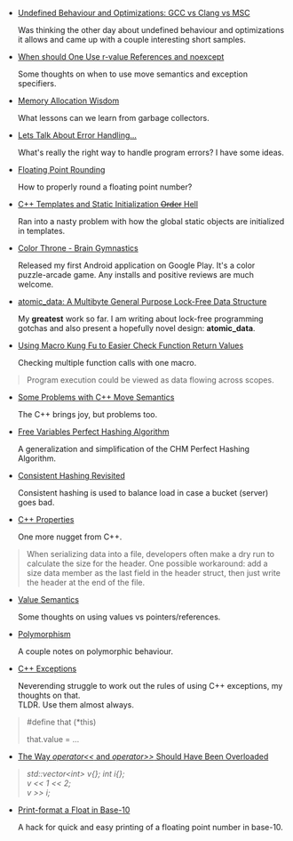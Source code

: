 
* [Undefined Behaviour and Optimizations: GCC vs Clang vs MSC](undefined.html)

  Was thinking the other day about undefined behaviour and optimizations it allows and came up
  with a couple interesting short samples.


* [When should One Use r-value References and noexcept](move-noexcept.html)

  Some thoughts on when to use move semantics and exception specifiers.


* [Memory Allocation Wisdom](alloc.html)

  What lessons can we learn from garbage collectors.


* [Lets Talk About Error Handling...](error-handling.html)

  What's really the right way to handle program errors? I have some ideas.


* [Floating Point Rounding](fp-round.html)

  How to properly round a floating point number?


* [C++ Templates and Static Initialization <del>Order</del> Hell](member-init.html)

  Ran into a nasty problem with how the global static objects are initialized in templates.


* [Color Throne - Brain Gymnastics](color-throne.html)

  Released my first Android application on Google Play. It's a color puzzle-arcade game.
  Any installs and positive reviews are much welcome.


* [atomic\_data: A Multibyte General Purpose Lock-Free Data Structure](atomic-data.html)

  My **greatest** work so far. I am writing about lock-free programming gotchas and also present
  a hopefully novel design: **atomic\_data**.


* [Using Macro Kung Fu to Easier Check Function Return Values](macros-checking.html)

  Checking multiple function calls with one macro.


> Program execution could be viewed as data flowing across scopes.


* [Some Problems with C++ Move Semantics](empty-value.html)

  The C++ brings joy, but problems too.


* [Free Variables Perfect Hashing Algorithm](perfect-hashing.html)

  A generalization and simplification of the CHM Perfect Hashing Algorithm.


* [Consistent Hashing Revisited](random-probing.html)

  Consistent hashing is used to balance load in case a bucket (server) goes bad.


* [C++ Properties](cpp-property.html)

  One more nugget from C++.


> When serializing data into a file, developers often make a dry run to calculate
> the size for the header. One possible workaround: add a size data member as the
> last field in the header struct, then just write the header at the end of the file.


* [Value Semantics](values.html)

  Some thoughts on using values vs pointers/references.


* [Polymorphism](polymorphism.html)
  
  A couple notes on polymorphic behaviour.


* [C++ Exceptions](exceptions.html)

  Neverending struggle to work out the rules of using C++ exceptions, my thoughts on that.  
  TLDR. Use them almost always.


> \#define that (\*this)  
>
> that.value = ...


* [The Way *operator&lt;&lt;* and *operator&gt;&gt;* Should Have Been Overloaded](vector-push.html)

> *std::vector&lt;int&gt; v{}; int i{};*  
> *v << 1 << 2;*  
> *v >> i;*


* [Print-format a Float in Base-10](print-fp.html)

  A hack for quick and easy printing of a floating point number in base-10.


<div>
<style type="text/css">
  #main-menu-0 {
    background-color: #d3e4ff;
  }
</style>
</div>


